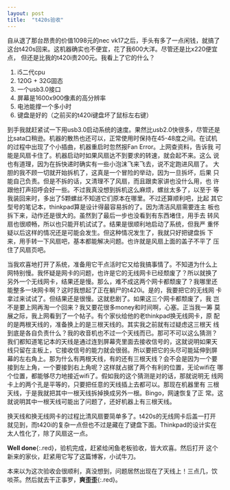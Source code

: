 ```yaml
---
layout: post
title:  "t420s验收"
---
```


自从退了那台昂贵的价值1098元的nec vk17之后，手头有多了一点闲钱，就搞了
这台t420s回来。这机器确实也不便宜，花了我600大洋。尽管还是比x220便宜点，
但还是比我的t420i贵200元。我看上了它的什么？

1. i5二代cpu
2. 120G + 32G固态
3. 一个usb3.0接口
4. 屏幕是1600x900像素的高分辨率
5. 电池能撑一个多小时
6. 键盘是好的（之前买的t420i键盘坏了鼠标左右键）

到手我就赶紧试一下用usb3.0启动系统的速度。果然比usb2.0快很多，尽管还是
比sata口稍逊。机器的散热也还可以，正常使用时保持在45-48度之间。在试机
的过程中出现了个小插曲，机器重启时忽然报Fan Error。上网查资料，告诉我
可能是风扇卡住了。机器启动时如果风扇达不到要求的转速，就会起不来。这么
说也有道理，因为在拆快递时确实有一些小泡沫飞来飞去，说不定跑进风扇了。
大胆的我不顾一切就开始拆机了，这真是一个冒险的举动，因为一旦拆坏，后果
只能自己负责。但是不拆的话，又清理不了风扇，而且跟卖家讲也没什么用，也
许跟他打声招呼会好一些。不过我真没想到拆机这么麻烦，螺丝太多了，以至于
等我装回来时，多出了5颗螺丝不知道它们原本在哪里。不过还算顺利吧，比起
其它型号的笔记本，thinkpad算是设计得最容易拆的了。因为清洁风扇需要连主
板也拆下来，动作还是很大的。虽然到了最后一步也没看到有东西堵住，用手去
转风扇也很顺畅，所以也只能开机试试了。结果是很顺利地启动了系统，但我严
重怀疑以后这样的情况还是可能会发生。但这种情况发生了，我就只好把键盘拆
下来，用手转一下风扇吧，基本都能解决问题。也许就是风扇上面的盖子不平了
压住了风扇页吧。

当我欢喜地打开了系统，准备用它干点活时它又给我搞事情了。不知道为什么上
网特别慢。我怀疑是网卡的问题，也许是它的无线网卡已经颓废了？所以就换了
另外一个无线网卡，结果还是慢。那么，难不成这两个网卡都颓废了？我哪里还
能整多一块网卡啊？这时我想起了正在躺尸的t420i。是的，我要把它的无线网
卡拿过来试试了。但结果还是很慢。这就悲剧了。如果这三个网卡都颓废了，我
岂不是要上网再淘一个回来？我又要花很多money和时间啊，心塞。正当我一筹
莫展之际，我上网看到了一个帖子。有个家伙给他的老thinkpad换无线网卡，原
配的是两根天线的，准备换上的是三根天线的。其实我之前就有过疑虑这三根天
线到底是各自负责什么？我的收音机也不过一个天线而已。那可不可以这么猜测？
我们都知道笔记本的天线是通过连到屏幕壳里面去接收信号的，这就说明如果天
线只留在主板上，它接收信号的能力就会很弱。所以要把它的头尽可能延伸到屏
幕的左右角上。那为什么有两根天线，有的还有三根天线？会不会是因为一个要
接到左上角，一个要接到右上角呢？这样就占据了两个有利的位置，无论wifi在
哪个位置，都能够尽力地接近wifi了。假如我的这个猜测是对的话，那就说明无
线网卡上的两个孔是平等的，只要把任意的天线插上去都可以。那现在机器里有
三根天线，于是我就把其中一根天线拆掉换成另外一根。Bingo，网速恢复了正
常。这就说明其中一根天线可能出了问题了，还好机器上有三根天线。

换天线和换无线网卡的过程比清风扇要简单多了。t420s的无线网卡后盖一打开
就见到，而t420i的复杂一点但也不过是藏在了键盘下面。Thinkpad的设计实在
太人性化了，除了风扇这一点。

**Well done**{:.red}，验机完成，赶紧给闲鱼老板验收，皆大欢喜。然后打开
这个新来的家伙，赶紧用它写了这篇博客，小试牛刀。

本来以为这次验收会很顺利，真没想到，问题居然出现在了天线上！三点几，饮
啖茶。然后就去干正事罗，**爽歪歪**{:.red}。
